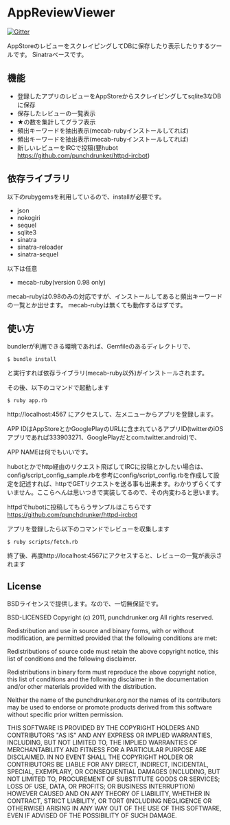 AppReviewViewer
=============

[![Gitter](https://badges.gitter.im/Join%20Chat.svg)](https://gitter.im/punchdrunker/AppReviewViewer?utm_source=badge&utm_medium=badge&utm_campaign=pr-badge&utm_content=badge)

AppStoreのレビューをスクレイピングしてDBに保存したり表示したりするツールです。
Sinatraベースです。

機能
-------
* 登録したアプリのレビューをAppStoreからスクレイピングしてsqlite3なDBに保存
* 保存したレビューの一覧表示
* ★の数を集計してグラフ表示
* 頻出キーワードを抽出表示(mecab-rubyインストールしてれば)
* 頻出キーワードを抽出表示(mecab-rubyインストールしてれば)
* 新しいレビューをIRCで投稿(要hubot https://github.com/punchdrunker/httpd-ircbot)

依存ライブラリ
-------
以下のrubygemsを利用しているので、installが必要です。

* json
* nokogiri
* sequel
* sqlite3
* sinatra
* sinatra-reloader
* sinatra-sequel

以下は任意
* mecab-ruby(version 0.98 only)

mecab-rubyは0.98のみの対応ですが、インストールしてあると頻出キーワードの一覧とか出せます。
mecab-rubyは無くても動作するはずです。

使い方
-------
bundlerが利用できる環境であれば、Gemfileのあるディレクトリで、

    $ bundle install

と実行すれば依存ライブラリ(mecab-ruby以外)がインストールされます。

その後、以下のコマンドで起動します

    $ ruby app.rb

http://localhost:4567 にアクセスして、左メニューからアプリを登録します。

APP IDはAppStoreとかGooglePlayのURLに含まれているアプリID(twitterのiOSアプリであれば333903271、GooglePlayだとcom.twitter.android)で、

APP NAMEは何でもいいです。

hubotとかでhttp経由のリクエスト飛ばしてIRCに投稿とかしたい場合は、config/script_config_sample.rbを参考にconfig/script_config.rbを作成して設定を記述すれば、httpでGETリクエストを送る事も出来ます。わかりずらくてすいません。ここらへんは思いつきで実装してるので、その内変わると思います。

httpdでhubotに投稿してもらうサンプルはこちらです
https://github.com/punchdrunker/httpd-ircbot

アプリを登録したら以下のコマンドでレビューを収集します

    $ ruby scripts/fetch.rb

終了後、再度http://localhost:4567にアクセスすると、レビューの一覧が表示されます

License
-------
BSDライセンスで提供します。なので、一切無保証です。

BSD-LICENSED Copyright (c) 2011, punchdrunker.org All rights reserved.

Redistribution and use in source and binary forms, with or without modification, are permitted provided that the following conditions are met:

Redistributions of source code must retain the above copyright notice, this list of conditions and the following disclaimer.

Redistributions in binary form must reproduce the above copyright notice, this list of conditions and the following disclaimer in the documentation and/or other materials provided with the distribution.

Neither the name of the punchdrunker.org nor the names of its contributors may be used to endorse or promote products derived from this software without specific prior written permission.

THIS SOFTWARE IS PROVIDED BY THE COPYRIGHT HOLDERS AND CONTRIBUTORS "AS IS" AND ANY EXPRESS OR IMPLIED WARRANTIES, INCLUDING, BUT NOT LIMITED TO, THE IMPLIED WARRANTIES OF MERCHANTABILITY AND FITNESS FOR A PARTICULAR PURPOSE ARE DISCLAIMED. IN NO EVENT SHALL THE COPYRIGHT HOLDER OR CONTRIBUTORS BE LIABLE FOR ANY DIRECT, INDIRECT, INCIDENTAL, SPECIAL, EXEMPLARY, OR CONSEQUENTIAL DAMAGES (INCLUDING, BUT NOT LIMITED TO, PROCUREMENT OF SUBSTITUTE GOODS OR SERVICES; LOSS OF USE, DATA, OR PROFITS; OR BUSINESS INTERRUPTION) HOWEVER CAUSED AND ON ANY THEORY OF LIABILITY, WHETHER IN CONTRACT, STRICT LIABILITY, OR TORT (INCLUDING NEGLIGENCE OR OTHERWISE) ARISING IN ANY WAY OUT OF THE USE OF THIS SOFTWARE, EVEN IF ADVISED OF THE POSSIBILITY OF SUCH DAMAGE.
